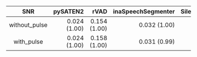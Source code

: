 |SNR|pySATEN2|rVAD|inaSpeechSegmenter|Silero_vad|WhisperX|
|:---:|---:|---:|---:|---:|---:|
|without_pulse|0.024 (1.00)|0.154 (1.00)|0.032 (1.00)|0.058 (1.00)|0.045 (1.00)|
|with_pulse|0.024 (1.00)|0.158 (1.00)|0.031 (0.99)|0.058 (1.00)|0.051 (1.00)|
